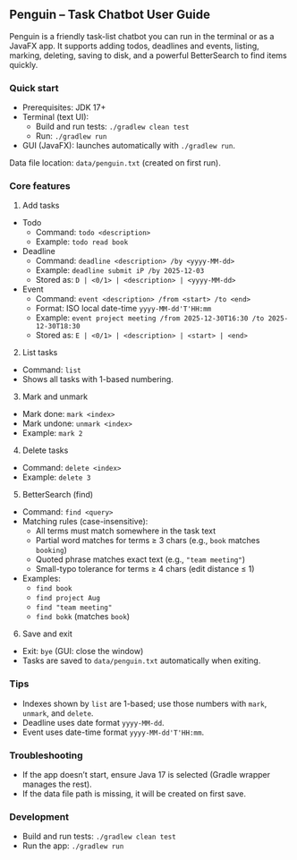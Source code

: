 ## Penguin – Task Chatbot User Guide

Penguin is a friendly task-list chatbot you can run in the terminal or as a JavaFX app. It supports adding todos, deadlines and events, listing, marking, deleting, saving to disk, and a powerful BetterSearch to find items quickly.

### Quick start
- Prerequisites: JDK 17+
- Terminal (text UI):
  - Build and run tests: `./gradlew clean test`
  - Run: `./gradlew run`
- GUI (JavaFX): launches automatically with `./gradlew run`.

Data file location: `data/penguin.txt` (created on first run).

### Core features

1) Add tasks
- Todo
  - Command: `todo <description>`
  - Example: `todo read book`
- Deadline
  - Command: `deadline <description> /by <yyyy-MM-dd>`
  - Example: `deadline submit iP /by 2025-12-03`
  - Stored as: `D | <0/1> | <description> | <yyyy-MM-dd>`
- Event
  - Command: `event <description> /from <start> /to <end>`
  - Format: ISO local date-time `yyyy-MM-dd'T'HH:mm`
  - Example: `event project meeting /from 2025-12-30T16:30 /to 2025-12-30T18:30`
  - Stored as: `E | <0/1> | <description> | <start> | <end>`

2) List tasks
- Command: `list`
- Shows all tasks with 1-based numbering.

3) Mark and unmark
- Mark done: `mark <index>`
- Mark undone: `unmark <index>`
- Example: `mark 2`

4) Delete tasks
- Command: `delete <index>`
- Example: `delete 3`

5) BetterSearch (find)
- Command: `find <query>`
- Matching rules (case-insensitive):
  - All terms must match somewhere in the task text
  - Partial word matches for terms ≥ 3 chars (e.g., `book` matches `booking`)
  - Quoted phrase matches exact text (e.g., `"team meeting"`)
  - Small-typo tolerance for terms ≥ 4 chars (edit distance ≤ 1)
- Examples:
  - `find book`
  - `find project Aug`
  - `find "team meeting"`
  - `find bokk` (matches `book`)

6) Save and exit
- Exit: `bye` (GUI: close the window)
- Tasks are saved to `data/penguin.txt` automatically when exiting.

### Tips
- Indexes shown by `list` are 1-based; use those numbers with `mark`, `unmark`, and `delete`.
- Deadline uses date format `yyyy-MM-dd`.
- Event uses date-time format `yyyy-MM-dd'T'HH:mm`.

### Troubleshooting
- If the app doesn’t start, ensure Java 17 is selected (Gradle wrapper manages the rest).
- If the data file path is missing, it will be created on first save.

### Development
- Build and run tests: `./gradlew clean test`
- Run the app: `./gradlew run`
